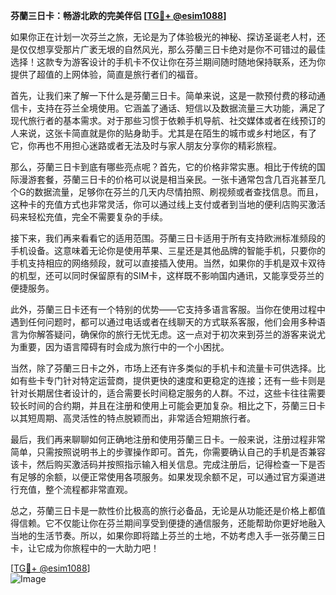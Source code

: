 **芬蘭三日卡：畅游北欧的完美伴侣 [[TG💪+ @esim1088](https://t.me/s/esim1088)]**

如果你正在计划一次芬兰之旅，无论是为了体验极光的神秘、探访圣诞老人村，还是仅仅想享受那片广袤无垠的自然风光，那么芬蘭三日卡绝对是你不可错过的最佳选择！这款专为游客设计的手机卡不仅让你在芬兰期间随时随地保持联系，还为你提供了超值的上网体验，简直是旅行者们的福音。

首先，让我们来了解一下什么是芬蘭三日卡。简单来说，这是一款预付费的移动通信卡，支持在芬兰全境使用。它涵盖了通话、短信以及数据流量三大功能，满足了现代旅行者的基本需求。对于那些习惯于依赖手机导航、社交媒体或者在线预订的人来说，这张卡简直就是你的贴身助手。尤其是在陌生的城市或乡村地区，有了它，你再也不用担心迷路或者无法及时与家人朋友分享你的精彩旅程。

那么，芬蘭三日卡到底有哪些亮点呢？首先，它的价格非常实惠。相比于传统的国际漫游套餐，芬蘭三日卡的价格可以说是相当亲民。一张卡通常包含几百兆甚至几个G的数据流量，足够你在芬兰的几天内尽情拍照、刷视频或者查找信息。而且，这种卡的充值方式也非常灵活，你可以通过线上支付或者到当地的便利店购买激活码来轻松充值，完全不需要复杂的手续。

接下来，我们再来看看它的适用范围。芬蘭三日卡适用于所有支持欧洲标准频段的手机设备。这意味着无论你是使用苹果、三星还是其他品牌的智能手机，只要你的手机支持相应的网络频段，就可以直接插入使用。当然，如果你的手机是双卡双待的机型，还可以同时保留原有的SIM卡，这样既不影响国内通讯，又能享受芬兰的便捷服务。

此外，芬蘭三日卡还有一个特别的优势——它支持多语言客服。当你在使用过程中遇到任何问题时，都可以通过电话或者在线聊天的方式联系客服，他们会用多种语言为你解答疑问，确保你的旅行无忧无虑。这一点对于初次来到芬兰的游客来说尤为重要，因为语言障碍有时会成为旅行中的一个小困扰。

当然，除了芬蘭三日卡之外，市场上还有许多类似的手机卡和流量卡可供选择。比如有些卡专门针对特定运营商，提供更快的速度和更稳定的连接；还有一些卡则是针对长期居住者设计的，适合需要长时间稳定服务的人群。不过，这些卡往往需要较长时间的合约期，并且在注册和使用上可能会更加复杂。相比之下，芬蘭三日卡以其短周期、高灵活性的特点脱颖而出，非常适合短期旅行者。

最后，我们再来聊聊如何正确地注册和使用芬蘭三日卡。一般来说，注册过程非常简单，只需按照说明书上的步骤操作即可。首先，你需要确认自己的手机是否兼容该卡，然后购买激活码并按照指示输入相关信息。完成注册后，记得检查一下是否有足够的余额，以便正常使用各项服务。如果发现余额不足，可以通过官方渠道进行充值，整个流程都非常直观。

总之，芬蘭三日卡是一款性价比极高的旅行必备品，无论是从功能还是价格上都值得信赖。它不仅能让你在芬兰期间享受到便捷的通信服务，还能帮助你更好地融入当地的生活节奏。所以，如果你即将踏上芬兰的土地，不妨考虑入手一张芬蘭三日卡，让它成为你旅程中的一大助力吧！

[[TG💪+ @esim1088](https://t.me/s/esim1088)]  
![Image](https://i.postimg.cc/4NQfJmqS/Snipaste-2025-05-13-00-14-12.png)